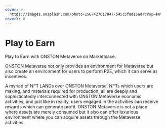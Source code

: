 ```yaml
---
cover: >-
  https://images.unsplash.com/photo-1567427017947-545c5f8d16ad?crop=entropy&cs=srgb&fm=jpg&ixid=MnwxOTcwMjR8MHwxfHNlYXJjaHw4fHxlYXJufGVufDB8fHx8MTYzOTMxMzkxMQ&ixlib=rb-1.2.1&q=85
coverY: 0
---
```


# Play to Earn

Play to Earn with ONSTON Metaverse on Marketplace.

ONSTON Metaverse not only provides an environment for Metaverse but also create an environment for users to perform P2E, which it can serve as incentives.

A myriad of NFT LANDs over ONSTON Metaverse, NFTs which users are making, and materials required for production, all are deeply and sophisticatedly interconnected with ONSTON Metaverse economic activities, and just like in reality, users engaged in the activities can receive rewards which can generate profit. ONSTON Metaverse is not a place where assets are merely consumed but it also can offer luxurious environment where you can acquire assets through the Metaverse activities.
